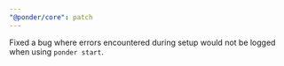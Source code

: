 ```yaml
---
"@ponder/core": patch
---
```


Fixed a bug where errors encountered during setup would not be logged when using `ponder start`.
